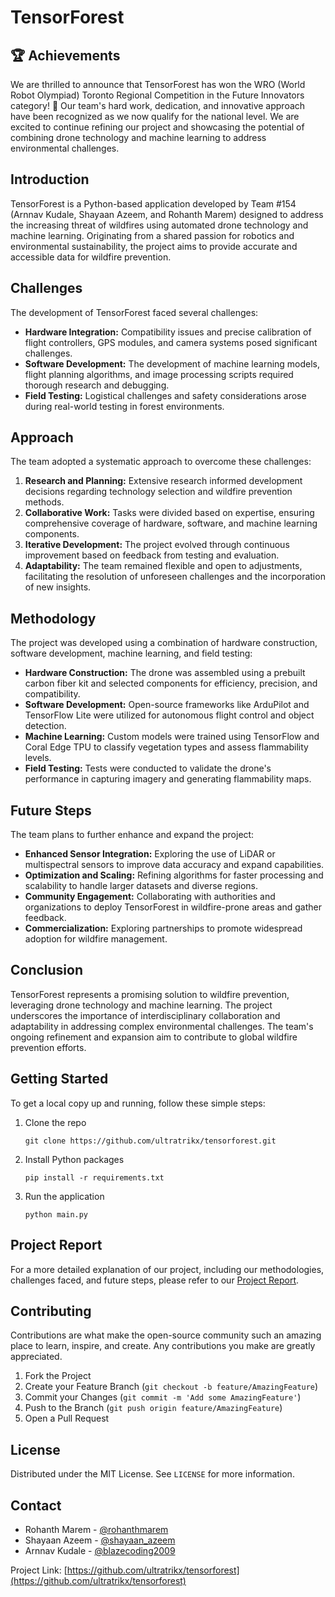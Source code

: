 # TensorForest

## 🏆 Achievements

We are thrilled to announce that TensorForest has won the WRO (World Robot Olympiad) Toronto Regional Competition in the Future Innovators category! 🎉 Our team's hard work, dedication, and innovative approach have been recognized as we now qualify for the national level. We are excited to continue refining our project and showcasing the potential of combining drone technology and machine learning to address environmental challenges.

## Introduction

TensorForest is a Python-based application developed by Team #154 (Arnnav Kudale, Shayaan Azeem, and Rohanth Marem) designed to address the increasing threat of wildfires using automated drone technology and machine learning. Originating from a shared passion for robotics and environmental sustainability, the project aims to provide accurate and accessible data for wildfire prevention.

## Challenges

The development of TensorForest faced several challenges:

- **Hardware Integration:** Compatibility issues and precise calibration of flight controllers, GPS modules, and camera systems posed significant challenges.
- **Software Development:** The development of machine learning models, flight planning algorithms, and image processing scripts required thorough research and debugging.
- **Field Testing:** Logistical challenges and safety considerations arose during real-world testing in forest environments.

## Approach

The team adopted a systematic approach to overcome these challenges:

1. **Research and Planning:** Extensive research informed development decisions regarding technology selection and wildfire prevention methods.
2. **Collaborative Work:** Tasks were divided based on expertise, ensuring comprehensive coverage of hardware, software, and machine learning components.
3. **Iterative Development:** The project evolved through continuous improvement based on feedback from testing and evaluation.
4. **Adaptability:** The team remained flexible and open to adjustments, facilitating the resolution of unforeseen challenges and the incorporation of new insights.

## Methodology

The project was developed using a combination of hardware construction, software development, machine learning, and field testing:

- **Hardware Construction:** The drone was assembled using a prebuilt carbon fiber kit and selected components for efficiency, precision, and compatibility.
- **Software Development:** Open-source frameworks like ArduPilot and TensorFlow Lite were utilized for autonomous flight control and object detection.
- **Machine Learning:** Custom models were trained using TensorFlow and Coral Edge TPU to classify vegetation types and assess flammability levels.
- **Field Testing:** Tests were conducted to validate the drone's performance in capturing imagery and generating flammability maps.

## Future Steps

The team plans to further enhance and expand the project:

- **Enhanced Sensor Integration:** Exploring the use of LiDAR or multispectral sensors to improve data accuracy and expand capabilities.
- **Optimization and Scaling:** Refining algorithms for faster processing and scalability to handle larger datasets and diverse regions.
- **Community Engagement:** Collaborating with authorities and organizations to deploy TensorForest in wildfire-prone areas and gather feedback.
- **Commercialization:** Exploring partnerships to promote widespread adoption for wildfire management.

## Conclusion

TensorForest represents a promising solution to wildfire prevention, leveraging drone technology and machine learning. The project underscores the importance of interdisciplinary collaboration and adaptability in addressing complex environmental challenges. The team's ongoing refinement and expansion aim to contribute to global wildfire prevention efforts.

## Getting Started

To get a local copy up and running, follow these simple steps:

1. Clone the repo
   ```
   git clone https://github.com/ultratrikx/tensorforest.git
   ```
2. Install Python packages
   ```
   pip install -r requirements.txt
   ```
3. Run the application
   ```
   python main.py
   ```
   
## Project Report

For a more detailed explanation of our project, including our methodologies, challenges faced, and future steps, please refer to our [Project Report](https://docs.google.com/document/d/1PV5ZpG2WwoIyRysXYlh5ybRF15F8jOGm3pBe-vCCmi0/edit?usp=sharing).

## Contributing

Contributions are what make the open-source community such an amazing place to learn, inspire, and create. Any contributions you make are greatly appreciated.

1. Fork the Project
2. Create your Feature Branch (`git checkout -b feature/AmazingFeature`)
3. Commit your Changes (`git commit -m 'Add some AmazingFeature'`)
4. Push to the Branch (`git push origin feature/AmazingFeature`)
5. Open a Pull Request

## License

Distributed under the MIT License. See `LICENSE` for more information.

## Contact

- Rohanth Marem - [@rohanthmarem](https://twitter.com/rohanthmarem)
- Shayaan Azeem - [@shayaan_azeem](https://twitter.com/shayaan_azeem)
- Arnnav Kudale - [@blazecoding2009](https://github.com/blazecoding2009)

Project Link: [https://github.com/ultratrikx/tensorforest](https://github.com/ultratrikx/tensorforest)